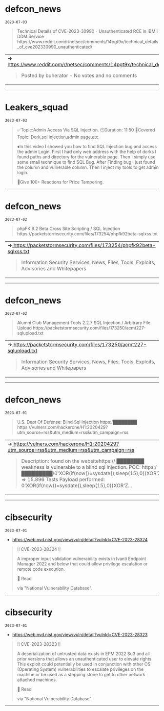# defcon_news
`2023-07-03`

<blockquote>
Technical Details of CVE-2023-30990 - Unauthenticated RCE in IBM i DDM Service
https://www.reddit.com/r/netsec/comments/14pgt9x/technical_details_of_cve202330990_unauthenticated/
</blockquote>

<table><tr><td><b>→</b><a href="https://www.reddit.com/r/netsec/comments/14pgt9x/technical_details_of_cve202330990_unauthenticated/">
https://www.reddit.com/r/netsec/comments/14pgt9x/technical_details_of_cve202330990_unauthenticated/
</a>
<blockquote>
Posted by buherator - No votes and no comments
</blockquote>
</td></tr></table>

---

# Leakers_squad
`2023-07-03`

<blockquote>
✅Topic:Admin Access Via SQL Injection.                                                                                                         🕚Duration: 11:50                                                                                                                                  🔔Covered Topic: Dork,sql injection,admin page,etc.                                                              


♦️In this video I showed you how to find SQL Injection bug and access the admin Login. First I had only web address with the help of dorks I found paths and directory for the vulnerable page. Then I simply use some small technique to find SQL Bug. After Finding bug I just found the column and vulnerable column. Then I inject my tools to get admin login. 

🙈Give 100+ Reactions for Price Tampering.
</blockquote>

---

# defcon_news
`2023-07-02`

<blockquote>
phpFK 9.2 Beta Cross Site Scripting / SQL Injection
https://packetstormsecurity.com/files/173254/phpfk92beta-sqlxss.txt
</blockquote>

<table><tr><td><b>→</b><a href="https://packetstormsecurity.com/files/173254/phpfk92beta-sqlxss.txt">
https://packetstormsecurity.com/files/173254/phpfk92beta-sqlxss.txt
</a>
<blockquote>
Information Security Services, News, Files, Tools, Exploits, Advisories and Whitepapers
</blockquote>
</td></tr></table>

---

# defcon_news
`2023-07-02`

<blockquote>
Alumni Club Management Tools 2.2.7 SQL Injection / Arbitrary File Upload
https://packetstormsecurity.com/files/173250/acmt227-sqlupload.txt
</blockquote>

<table><tr><td><b>→</b><a href="https://packetstormsecurity.com/files/173250/acmt227-sqlupload.txt">
https://packetstormsecurity.com/files/173250/acmt227-sqlupload.txt
</a>
<blockquote>
Information Security Services, News, Files, Tools, Exploits, Advisories and Whitepapers
</blockquote>
</td></tr></table>

---

# defcon_news
`2023-07-01`

<blockquote>
U.S. Dept Of Defense: Blind Sql Injection https:/████████
https://vulners.com/hackerone/H1:2020429?utm_source&#61;rss&amp;utm_medium&#61;rss&amp;utm_campaign&#61;rss
</blockquote>

<table><tr><td><b>→</b><a href="https://vulners.com/hackerone/H1:2020429?utm_source=rss&utm_medium=rss&utm_campaign=rss">
https://vulners.com/hackerone/H1:2020429?utm_source=rss&utm_medium=rss&utm_campaign=rss
</a>
<blockquote>
Description: found on the websitehttps:// ████████ weakness is vulnerable to a blind sql injection. POC: https:/ █████████/0'XOR(if(now()&#61;sysdate(),sleep(15),0))XOR'Z &#61;&gt; 15.896 Tests Payload performed:     0'XOR(if(now()&#61;sysdate(),sleep(15),0))XOR'Z...
</blockquote>
</td></tr></table>

---

# cibsecurity
`2023-07-01`

* https://web.nvd.nist.gov/view/vuln/detail?vulnId=CVE-2023-28324

<blockquote>
‼ CVE-2023-28324 ‼

A improper input validation vulnerability exists in Ivanti Endpoint Manager 2022 and below that could allow privilege escalation or remote code execution.

📖 Read

via &quot;National Vulnerability Database&quot;.
</blockquote>

---

# cibsecurity
`2023-07-01`

* https://web.nvd.nist.gov/view/vuln/detail?vulnId=CVE-2023-28323

<blockquote>
‼ CVE-2023-28323 ‼

A deserialization of untrusted data exists in EPM 2022 Su3 and all prior versions that allows an unauthenticated user to elevate rights. This exploit could potentially be used in conjunction with other OS (Operating System) vulnerabilities to escalate privileges on the machine or be used as a stepping stone to get to other network attached machines.

📖 Read

via &quot;National Vulnerability Database&quot;.
</blockquote>

---

